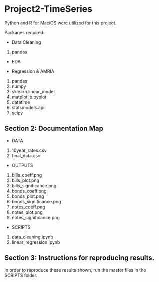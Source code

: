 # Project2-TimeSeries
Python and R for MaciOS were utilized for this project. 

Packages required: 
- Data Cleaning
1. pandas

- EDA

- Regression & AMRIA
1. pandas
2. numpy
3. sklearn.linear_model
4. matplotlib.pyplot
5. datetime
6. statsmodels.api
7. scipy

## Section 2: Documentation Map
- DATA
1. 10year_rates.csv
2. final_data.csv

- OUTPUTS
1. bills_coeff.png
2. bills_plot.png
3. bills_significance.png
4. bonds_coeff.png
5. bonds_plot.png
6. bonds_significance.png
7. notes_coeff.png
8. notes_plot.png
9. notes_significance.png
   
- SCRIPTS
1. data_cleaning.ipynb
2. linear_regression.ipynb
## Section 3: Instructions for reproducing results. 
In order to reproduce these results shown, run the master files in the SCRIPTS folder. 
